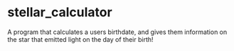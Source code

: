 # stellar_calculator
A program that calculates a users birthdate, and gives them information on the star that emitted light on the day of their birth!
